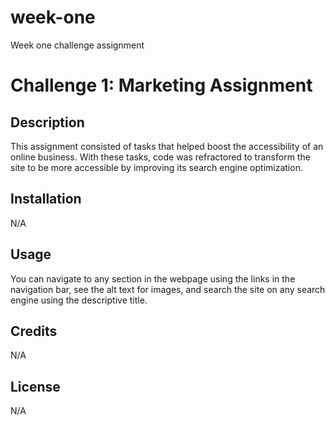 # week-one
Week one challenge assignment 
# Challenge 1: Marketing Assignment

## Description

This assignment consisted of tasks that helped boost the accessibility of an online business. With these tasks, code was refractored to transform the site to be more accessible by improving its search engine optimization. 

## Installation

N/A

## Usage

You can navigate to any section in the webpage using the links in the navigation bar, see the alt text for images, and search the site on any search engine using the descriptive title.

## Credits

N/A

## License

N/A